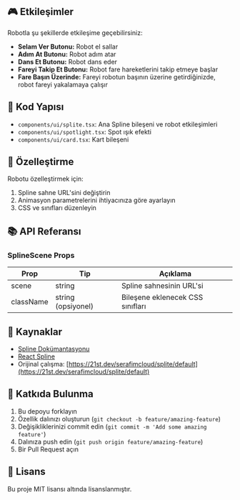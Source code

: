 
## 🎮 Etkileşimler

Robotla şu şekillerde etkileşime geçebilirsiniz:

- **Selam Ver Butonu:** Robot el sallar
- **Adım At Butonu:** Robot adım atar
- **Dans Et Butonu:** Robot dans eder
- **Fareyi Takip Et Butonu:** Robot fare hareketlerini takip etmeye başlar
- **Fare Başın Üzerinde:** Fareyi robotun başının üzerine getirdiğinizde, robot fareyi yakalamaya çalışır

## 🧩 Kod Yapısı

- `components/ui/splite.tsx`: Ana Spline bileşeni ve robot etkileşimleri
- `components/ui/spotlight.tsx`: Spot ışık efekti
- `components/ui/card.tsx`: Kart bileşeni

## 🎨 Özelleştirme

Robotu özelleştirmek için:

1. Spline sahne URL'sini değiştirin
2. Animasyon parametrelerini ihtiyacınıza göre ayarlayın
3. CSS ve sınıfları düzenleyin

## 📚 API Referansı

### SplineScene Props

| Prop | Tip | Açıklama |
|------|-----|----------|
| scene | string | Spline sahnesinin URL'si |
| className | string (opsiyonel) | Bileşene eklenecek CSS sınıfları |

## 🔗 Kaynaklar

- [Spline Dokümantasyonu](https://docs.spline.design/)
- [React Spline](https://www.npmjs.com/package/@splinetool/react-spline)
- Orijinal çalışma: [https://21st.dev/serafimcloud/splite/default](https://21st.dev/serafimcloud/splite/default)

## 🤝 Katkıda Bulunma

1. Bu depoyu forklayın
2. Özellik dalınızı oluşturun (`git checkout -b feature/amazing-feature`)
3. Değişikliklerinizi commit edin (`git commit -m 'Add some amazing feature'`)
4. Dalınıza push edin (`git push origin feature/amazing-feature`)
5. Bir Pull Request açın

## 📄 Lisans

Bu proje MIT lisansı altında lisanslanmıştır.
